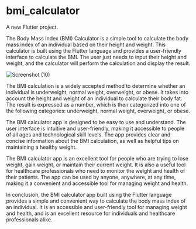 # bmi_calculator
A new Flutter project.

The Body Mass Index (BMI) Calculator is a simple tool to calculate the body mass index of an individual based on their height and weight. This calculator is built using the Flutter language and provides a user-friendly interface to calculate the BMI. The user just needs to input their height and weight, and the calculator will perform the calculation and display the result.

![Screenshot (10)](https://user-images.githubusercontent.com/89599490/218835196-b3112826-3d74-4a62-ab76-a8b11f853ed3.png)

The BMI calculation is a widely accepted method to determine whether an individual is underweight, normal weight, overweight, or obese. It takes into account the height and weight of an individual to calculate their body fat. The result is expressed as a number, which is then categorized into one of the following categories: underweight, normal weight, overweight, or obese.

The BMI calculator app is designed to be easy to use and understand. The user interface is intuitive and user-friendly, making it accessible to people of all ages and technological skill levels. The app provides clear and concise information about the BMI calculation, as well as helpful tips on maintaining a healthy weight.

The BMI calculator app is an excellent tool for people who are trying to lose weight, gain weight, or maintain their current weight. It is also a useful tool for healthcare professionals who need to monitor the weight and health of their patients. The app can be used by anyone, anywhere, at any time, making it a convenient and accessible tool for managing weight and health.

In conclusion, the BMI calculator app built using the Flutter language provides a simple and convenient way to calculate the body mass index of an individual. It is an accessible and user-friendly tool for managing weight and health, and is an excellent resource for individuals and healthcare professionals alike.
